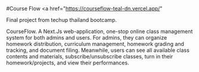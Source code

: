 #Course Flow
<a href="https://courseflow-teal-dn.vercel.app/" </a>

Final project from techup thailand bootcamp.

CourseFlow. A Next.Js web-application, one-stop online class management system for both admins and users. For admins, they can organize homework distribution, curriculum management, homework grading and tracking, and document filing. Meanwhile, users can see all available class contents and materials, subscribe/unsubscribe classes, turn in their homework/projects, and view their performances.
